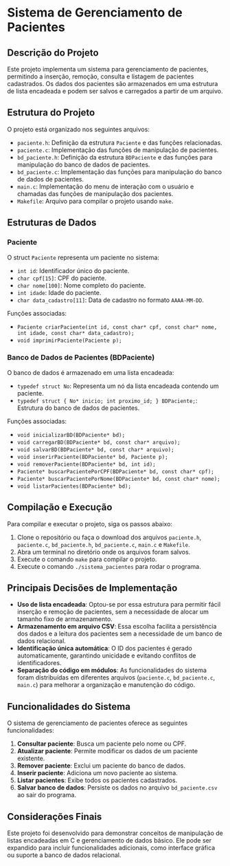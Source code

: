 # Sistema de Gerenciamento de Pacientes

## Descrição do Projeto

Este projeto implementa um sistema para gerenciamento de pacientes, permitindo a inserção, remoção, consulta e listagem de pacientes cadastrados. Os dados dos pacientes são armazenados em uma estrutura de lista encadeada e podem ser salvos e carregados a partir de um arquivo.

## Estrutura do Projeto

O projeto está organizado nos seguintes arquivos:

- `paciente.h`: Definição da estrutura `Paciente` e das funções relacionadas.
- `paciente.c`: Implementação das funções de manipulação de pacientes.
- `bd_paciente.h`: Definição da estrutura `BDPaciente` e das funções para manipulação do banco de dados de pacientes.
- `bd_paciente.c`: Implementação das funções para manipulação do banco de dados de pacientes.
- `main.c`: Implementação do menu de interação com o usuário e chamadas das funções de manipulação dos pacientes.
- `Makefile`: Arquivo para compilar o projeto usando `make`.

## Estruturas de Dados

### Paciente

O struct `Paciente` representa um paciente no sistema:

- `int id`: Identificador único do paciente.
- `char cpf[15]`: CPF do paciente.
- `char nome[100]`: Nome completo do paciente.
- `int idade`: Idade do paciente.
- `char data_cadastro[11]`: Data de cadastro no formato `AAAA-MM-DD`.

Funções associadas:

- `Paciente criarPaciente(int id, const char* cpf, const char* nome, int idade, const char* data_cadastro);`
- `void imprimirPaciente(Paciente p);`

### Banco de Dados de Pacientes (BDPaciente)

O banco de dados é armazenado em uma lista encadeada:

- `typedef struct No`: Representa um nó da lista encadeada contendo um paciente.
- `typedef struct { No* inicio; int proximo_id; } BDPaciente;`: Estrutura do banco de dados de pacientes.

Funções associadas:

- `void inicializarBD(BDPaciente* bd);`
- `void carregarBD(BDPaciente* bd, const char* arquivo);`
- `void salvarBD(BDPaciente* bd, const char* arquivo);`
- `void inserirPaciente(BDPaciente* bd, Paciente p);`
- `void removerPaciente(BDPaciente* bd, int id);`
- `Paciente* buscarPacientePorCPF(BDPaciente* bd, const char* cpf);`
- `Paciente* buscarPacientePorNome(BDPaciente* bd, const char* nome);`
- `void listarPacientes(BDPaciente* bd);`

## Compilação e Execução

Para compilar e executar o projeto, siga os passos abaixo:

1. Clone o repositório ou faça o download dos arquivos `paciente.h`, `paciente.c`, `bd_paciente.h`, `bd_paciente.c`, `main.c` e `Makefile`.
2. Abra um terminal no diretório onde os arquivos foram salvos.
3. Execute o comando `make` para compilar o projeto.
4. Execute o comando `./sistema_pacientes` para rodar o programa.

## Principais Decisões de Implementação

- **Uso de lista encadeada**: Optou-se por essa estrutura para permitir fácil inserção e remoção de pacientes, sem a necessidade de alocar um tamanho fixo de armazenamento.
- **Armazenamento em arquivo CSV**: Essa escolha facilita a persistência dos dados e a leitura dos pacientes sem a necessidade de um banco de dados relacional.
- **Identificação única automática**: O ID dos pacientes é gerado automaticamente, garantindo unicidade e evitando conflitos de identificadores.
- **Separação do código em módulos**: As funcionalidades do sistema foram distribuídas em diferentes arquivos (`paciente.c`, `bd_paciente.c`, `main.c`) para melhorar a organização e manutenção do código.

## Funcionalidades do Sistema

O sistema de gerenciamento de pacientes oferece as seguintes funcionalidades:

1. **Consultar paciente**: Busca um paciente pelo nome ou CPF.
2. **Atualizar paciente**: Permite modificar os dados de um paciente existente.
3. **Remover paciente**: Exclui um paciente do banco de dados.
4. **Inserir paciente**: Adiciona um novo paciente ao sistema.
5. **Listar pacientes**: Exibe todos os pacientes cadastrados.
6. **Salvar banco de dados**: Persiste os dados no arquivo `bd_paciente.csv` ao sair do programa.

## Considerações Finais

Este projeto foi desenvolvido para demonstrar conceitos de manipulação de listas encadeadas em C e gerenciamento de dados básico. Ele pode ser expandido para incluir funcionalidades adicionais, como interface gráfica ou suporte a banco de dados relacional.
